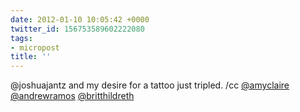 ```yaml
---
date: 2012-01-10 10:05:42 +0000
twitter_id: 156753589602222080
tags:
- micropost
title: ''
---
```


@joshuajantz and my desire for a tattoo just tripled. /cc [@amyclaire](https://twitter.com/amyclaire) [@andrewramos](https://twitter.com/andrewramos) [@britthildreth](https://twitter.com/britthildreth)
